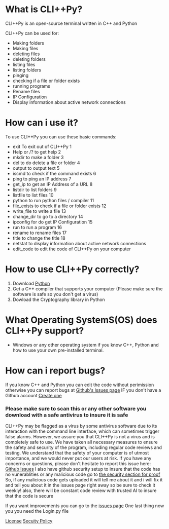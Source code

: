 # What is CLI++Py?
CLI++Py is an open-source terminal written in C++ and Python

CLI++Py can be used for:
* Making folders
* Making files
* deleting files
* deleting folders
* listing files
* listing folders
* pinging
* checking if a file or folder exists
* running programs
* Rename files
* IP Configuration
* Display information about active network connections

# How can i use it?
To use CLI++Py you can use these basic commands:
* exit To exit out of CLI++Py 1 
* Help or /? to get help 2 
* mkdir to make a folder 3 
* del to do delete a file or folder 4 
* output to output text 5 
* iscmd to check if the command exists 6 
* ping to ping an IP address 7 
* get_ip to get an IP Address of a URL 8 
* listdir to list folders 9 
* listfile to list files 10
* python to run python files / compiler 11
* file_exists to check if a file or folder exists 12
* write_file to write a file 13
* change_dir to go to a directory 14 
* ipconfig for do get IP Configuration 15 
* run to run a program  16
* rename to rename files 17
* title to change the title 18
* netstat to display information about active network connections
* edit_code to edit the code of CLI++Py on your computer


# How to use CLI++Py correctly?
1. Download [Python](https://python.org)
2. Get a C++ compiler that supports your computer (Please make sure the software is safe so you don't get a virus)
3. Dowload the Cryptography library in Python
# What Operating SystemS(OS) does CLI++Py support?
* Windows or any other operating system if you know C++, Python and how to use your own pre-installed terminal.

# How can i report bugs?
If you know C++ and Python you can edit the code without perimission otherwise you can report bugs at [Github's Issues page](https://github.com/pytutorials/CLIPlusPlusPy/issues) IF you don't have a Github account [Create one](https://github.com)




### Please make sure to scan this or any other software you download with a safe antivirus to insure it is safe
CLI++Py may be flagged as a virus by some antivirus software due to its interaction with the command line interface, which can sometimes trigger false alarms. However, we assure you that CLI++Py is not a virus and is completely safe to use. We have taken all necessary measures to ensure the safety and security of the program, including regular code reviews and testing. We understand that the safety of your computer is of utmost importance, and we would never put our users at risk. If you have any concerns or questions, please don't hesitate to report this issue here: [Github Issues](https://github.com/clipyplusplus/CLIPlusPlusPy/issues)
I also have github security setup to insure that the code has no vunerablities or any malicious code go to [the security section for proof](https://github.com/clipyplusplus/CLIPlusPlusPy/security)
So, if any malicious code gets uploaded it will tell me about it and i will fix it and tell you about it in the issues page right away so be sure to check it weekly! also, there will be constant code review with trusted AI to insure that the code is secure

If you want improvements you can go to the [issues page](https://github.com/clipyplusplus/CLIPlusPlusPy/issues)
One last thing now you you need the Login.py file

[License](https://github.com/clipyplusplus/CLIPlusPlusPy/blob/Version-1/LICENSE)
[Secuity Policy](https://github.com/clipyplusplus/CLIPlusPlusPy/blob/Version-1/SECURITY.md)
